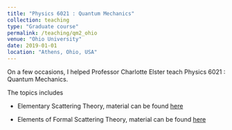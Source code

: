 ```yaml
---
title: "Physics 6021 : Quantum Mechanics"
collection: teaching
type: "Graduate course"
permalink: /teaching/qm2_ohio
venue: "Ohio University"
date: 2019-01-01
location: "Athens, Ohio, USA"
---
```

On a few occasions, I helped Professor Charlotte Elster teach Physics 6021 : Quantum Mechanics.

The topics includes

* Elementary Scattering Theory, material can be found <a href="/teaching/qm1_11.pdf"> here</a>

* Elements of Formal Scattering Theory, material can be found <a href="/teaching/qm1_12.pdf"> here</a>

